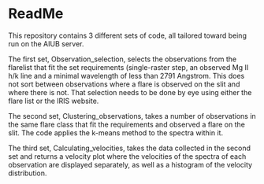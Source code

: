 # ReadMe

This repository contains 3 different sets of code, all tailored toward being run on the AIUB server. 

The first set, Observation_selection, selects the observations from the flarelist that fit the set requirements (single-raster step, an observed Mg II h/k line and a minimal wavelength of less than 2791 Angstrom. This does not sort between observations where a flare is observed on the slit and where there is not. That selection needs to be done by eye using either the flare list or the IRIS website.

The second set, Clustering_observations, takes a number of observations in the same flare class that fit the requirements and observed a flare on the slit. The code applies the k-means method to the spectra within it.

The third set, Calculating_velocities, takes the data collected in the second set and returns a velocity plot where the velocities of the spectra of each observation are displayed separately, as well as a histogram of the velocity distribution. 
